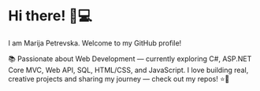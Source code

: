 # Hi there! 👋💻
I am Marija Petrevska. Welcome to my GitHub profile!

📚 Passionate about Web Development — currently exploring C#, ASP.NET Core MVC, Web API, SQL, HTML/CSS, and JavaScript. I love building real, creative projects and sharing my journey — check out my repos! ⭐🌸

